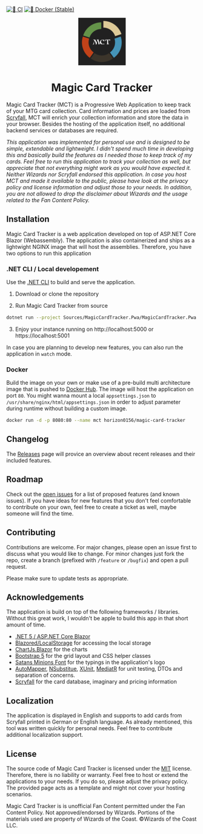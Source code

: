 [![🚨 CI](https://github.com/Horizon0156/MagicCardTracker/actions/workflows/continiuos_integration.yml/badge.svg)](https://github.com/Horizon0156/MagicCardTracker/actions/workflows/continiuos_integration.yml)
[![🐳 Docker (Stable)](https://github.com/Horizon0156/MagicCardTracker/actions/workflows/release.yml/badge.svg)](https://github.com/Horizon0156/MagicCardTracker/actions/workflows/release.yml)

<p align="center">
 <img src="https://github.com/Horizon0156/MagicCardTracker/blob/main/Sources/MagicCardTracker.Pwa/wwwroot/MCT_Logo.png?raw=true" height="125px">
  <br/>
  <h1 align="center">Magic Card Tracker</h1>
</p>

Magic Card Tracker (MCT) is a Progressive Web Application to keep track of your MTG card collection. Card information and prices are loaded from [Scryfall](https://scryfall.com), MCT will enrich your collection information and store the data in your browser. Besides the hosting of the application itself, no additional backend services or databases are required. 

_This application was implemented for personal use and is designed to be simple, extendable and lightweight. I didn't spend much time in developing this and basically build the features as I needed those to keep track of my cards. Feel free to run this application to track your collection as well, but appreciate that not everything might work as you would have expected it. Neither Wizards nor Scryfall endorsed this application. In case you host MCT and made it available to the public, please have look at the privacy policy and license information and adjust those to your needs. In addition, you are not allowed to drop the disclaimer about Wizards and the usage related to the Fan Content Policy._

## Installation

Magic Card Tracker is a web application developed on top of ASP.NET Core Blazor (Webassembly). The application is also containerized and ships as a lightwight NGINX image that will host the assemblies. Therefore, you have two options to run this application

### .NET CLI / Local developement
Use the [.NET CLI](https://dotnet.microsoft.com/download) to build and serve the application.

1. Download or clone the repository

2. Run Magic Card Tracker from source
```bash
dotnet run --project Sources/MagicCardTracker.Pwa/MagicCardTracker.Pwa.csproj
```
3. Enjoy your instance running on http://localhost:5000 or https://localhost:5001

In case you are planning to develop new features, you can also run the application in `watch` mode. 

### Docker 
Build the image on your own or make use of a pre-build multi architecture image that is pushed to [Docker Hub](https://hub.docker.com/repository/docker/horizon0156/magic-card-tracker). The image will host the application on port `80`. You might wanna mount a local `appsettings.json` to `/usr/share/nginx/html/appsettings.json` in order to adjust parameter during runtime without building a custom image. 

```bash
docker run -d -p 8080:80 --name mct horizon0156/magic-card-tracker 
```

## Changelog
The [Releases](https://github.com/Horizon0156/MagicCardTracker/releases) page will provice an overview about recent releases and their included features.

## Roadmap
Check out the [open issues](https://github.com/Horizon0156/MagicCardTracker/issues) for a list of proposed features (and known issues). If you have ideas for new features that you don't feel comfortable to contribute on your own, feel free to create a ticket as well, maybe someone will find the time.

## Contributing
Contributions are welcome. For major changes, please open an issue first to discuss what you would like to change. For minor changes just fork the repo, create a branch (prefixed with `/feature` or `/bugfix`) and open a pull request. 

Please make sure to update tests as appropriate.

## Acknowledgements
The application is build on top of the following frameworks / libraries. Without this great work, I wouldn't be apple to build this app in that short amount of time.

* [.NET 5 / ASP.NET Core Blazor](https://docs.microsoft.com/en-us/aspnet/core/blazor/?view=aspnetcore-5.0) 
* [Blazored/LocalStorage](https://github.com/Blazored/LocalStorage) for accessing the local storage
* [ChartJs.Blazor](https://github.com/mariusmuntean/ChartJs.Blazor) for the charts
* [Bootstrap 5](https://getbootstrap.com/docs/5.0/getting-started/introduction/) for the grid layout and CSS helper classes
* [Satans Minions Font](https://www.dafont.com/satans-minions.font) for the typings in the application's logo
* [AutoMapper](https://automapper.org/), [NSubstitue](https://nsubstitute.github.io/), [XUnit](https://xunit.net/), [MediatR](https://github.com/jbogard/MediatR) for unit testing, DTOs and separation of concerns.
* [Scryfall](https://scryfall.com/) for the card database, imaginary and pricing information

## Localization
The application is displayed in English and supports to add cards from Scryfall printed in German or English language. As already mentioned, this tool was written quickly for personal needs. Feel free to contribute additional localization support.

## License
The source code of Magic Card Tracker is licensed under the [MIT](https://choosealicense.com/licenses/mit/) license. Therefore, there is no liability or warranty. Feel free to host or extend the applications to your needs. If you do so, please adjust the privacy policy. The provided page acts as a template and might not cover your hosting scenarios. 

Magic Card Tracker is is unofficial Fan Content permitted under the Fan Content Policy. Not approved/endorsed by Wizards. Portions of the materials used are property of Wizards of the Coast. ©Wizards of the Coast LLC. 
